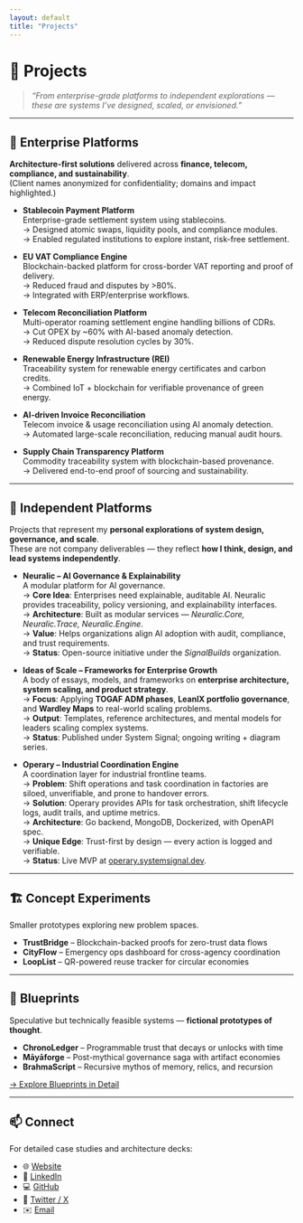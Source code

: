 ```yaml
---
layout: default
title: "Projects"
---
```


# 🧩 Projects

> *“From enterprise-grade platforms to independent explorations — these are systems I’ve designed, scaled, or envisioned.”*

---

## 🚀 Enterprise Platforms

**Architecture-first solutions** delivered across **finance, telecom, compliance, and sustainability**.  
(Client names anonymized for confidentiality; domains and impact highlighted.)  

- **Stablecoin Payment Platform**  
  Enterprise-grade settlement system using stablecoins.  
  → Designed atomic swaps, liquidity pools, and compliance modules.  
  → Enabled regulated institutions to explore instant, risk-free settlement.  

- **EU VAT Compliance Engine**  
  Blockchain-backed platform for cross-border VAT reporting and proof of delivery.  
  → Reduced fraud and disputes by >80%.  
  → Integrated with ERP/enterprise workflows.  

- **Telecom Reconciliation Platform**  
  Multi-operator roaming settlement engine handling billions of CDRs.  
  → Cut OPEX by ~60% with AI-based anomaly detection.  
  → Reduced dispute resolution cycles by 30%.  

- **Renewable Energy Infrastructure (REI)**  
  Traceability system for renewable energy certificates and carbon credits.  
  → Combined IoT + blockchain for verifiable provenance of green energy.  

- **AI-driven Invoice Reconciliation**  
  Telecom invoice & usage reconciliation using AI anomaly detection.  
  → Automated large-scale reconciliation, reducing manual audit hours.  

- **Supply Chain Transparency Platform**  
  Commodity traceability system with blockchain-based provenance.  
  → Delivered end-to-end proof of sourcing and sustainability.  

---

## 🌱 Independent Platforms

Projects that represent my **personal explorations of system design, governance, and scale**.  
These are not company deliverables — they reflect **how I think, design, and lead systems independently**.  

- **Neuralic – AI Governance & Explainability**  
  A modular platform for AI governance.  
  → **Core Idea**: Enterprises need explainable, auditable AI. Neuralic provides traceability, policy versioning, and explainability interfaces.  
  → **Architecture**: Built as modular services — *Neuralic.Core, Neuralic.Trace, Neuralic.Engine*.  
  → **Value**: Helps organizations align AI adoption with audit, compliance, and trust requirements.  
  → **Status**: Open-source initiative under the *SignalBuilds* organization.  

- **Ideas of Scale – Frameworks for Enterprise Growth**  
  A body of essays, models, and frameworks on **enterprise architecture, system scaling, and product strategy**.  
  → **Focus**: Applying **TOGAF ADM phases**, **LeanIX portfolio governance**, and **Wardley Maps** to real-world scaling problems.  
  → **Output**: Templates, reference architectures, and mental models for leaders scaling complex systems.  
  → **Status**: Published under System Signal; ongoing writing + diagram series.  

- **Operary – Industrial Coordination Engine**  
  A coordination layer for industrial frontline teams.  
  → **Problem**: Shift operations and task coordination in factories are siloed, unverifiable, and prone to handover errors.  
  → **Solution**: Operary provides APIs for task orchestration, shift lifecycle logs, audit trails, and uptime metrics.  
  → **Architecture**: Go backend, MongoDB, Dockerized, with OpenAPI spec.  
  → **Unique Edge**: Trust-first by design — every action is logged and verifiable.  
  → **Status**: Live MVP at [operary.systemsignal.dev](https://operary.systemsignal.dev).  

---

## 🏗️ Concept Experiments

Smaller prototypes exploring new problem spaces.  

- **TrustBridge** – Blockchain-backed proofs for zero-trust data flows  
- **CityFlow** – Emergency ops dashboard for cross-agency coordination  
- **LoopList** – QR-powered reuse tracker for circular economies  

---

## 🔮 Blueprints

Speculative but technically feasible systems — **fictional prototypes of thought**.  

- **ChronoLedger** – Programmable trust that decays or unlocks with time  
- **Māyāforge** – Post-mythical governance saga with artifact economies  
- **BrahmaScript** – Recursive mythos of memory, relics, and recursion  

[→ Explore Blueprints in Detail](/blueprints)

---

## 📫 Connect

For detailed case studies and architecture decks:  
- 🌐 [Website](https://systemsignal.dev/)  
- 💼 [LinkedIn](https://www.linkedin.com/in/karthik-m-portfolio/)  
- 💻 [GitHub](https://github.com/elkarto91)  
- 🧵 [Twitter / X](https://twitter.com/chaingopher)  
- ✉️ [Email](mailto:karthik@systemsignal.dev)
